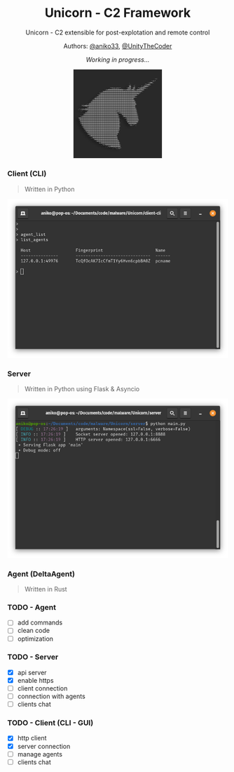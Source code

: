<div align="center">

# Unicorn - C2 Framework
Unicorn - C2 extensible for post-explotation and remote control

Authors: [@aniko33](https://github.com/aniko33), [@UnityTheCoder](https://github.com/UnityTheCoder)

*Working in progress...*

<img src=".img/logo.jpg" width=40%>

</div>

### Client (CLI)

> Written in Python

<img src=".img/client_agent_table.png">

### Server

> Written in Python using Flask & Asyncio

<img src=".img/server_init.png">

### Agent (DeltaAgent)

> Written in Rust

### TODO - Agent
- [ ] add commands
- [ ] clean code
- [ ] optimization

### TODO - Server
- [X] api server
- [X] enable https
- [ ] client connection
- [ ] connection with agents
- [ ] clients chat

### TODO - Client (CLI - GUI)
- [X] http client
- [X] server connection
- [ ] manage agents
- [ ] clients chat
